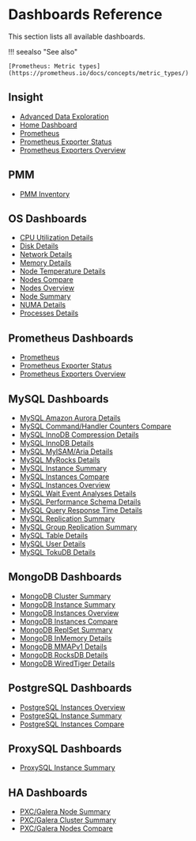 <div class="section" id="pmm-dashboard-list"></div>

# Dashboards Reference

This section lists all available dashboards.

!!! seealso "See also"

    [Prometheus: Metric types](https://prometheus.io/docs/concepts/metric_types/)

<div class="section" id="pmm-dashboard-insight-list"></div>
<div class="section" id="pmm-dashboard-general-list"></div>

## Insight

* [Advanced Data Exploration](dashboard-advanced-data-exploration.md)
* [Home Dashboard](dashboard-home.md)
* [Prometheus](dashboard-prometheus.md)
* [Prometheus Exporter Status](dashboard-prometheus-exporter-status.md)
* [Prometheus Exporters Overview](dashboard-prometheus-exporters-overview.md)

## PMM

* [PMM Inventory](dashboard-inventory.md)

<div class="section" id="pmm-dashboard-os-list"></div>

## OS Dashboards

* [CPU Utilization Details](dashboard-cpu-utilization-details.md)
* [Disk Details](dashboard-disk-details.md)
* [Network Details](dashboard-network-details.md)
* [Memory Details](dashboard-memory-details.md)
* [Node Temperature Details](dashboard-node-temperature-details.md)
* [Nodes Compare](dashboard-nodes-compare.md)
* [Nodes Overview](dashboard-nodes-overview.md)
* [Node Summary](dashboard-node-summary.md)
* [NUMA Details](dashboard-numa-details.md)
* [Processes Details](dashboard-processes-details.md)

<div class="section" id="pmm-dashboard-prometheus-list"></div>

## Prometheus Dashboards

* [Prometheus](dashboard-prometheus.md)
* [Prometheus Exporter Status](dashboard-prometheus-exporter-status.md)
* [Prometheus Exporters Overview](dashboard-prometheus-exporters-overview.md)

<div class="section" id="pmm-dashboard-mysql-list"></div>

## MySQL Dashboards

* [MySQL Amazon Aurora Details](dashboard-mysql-amazon-aurora-details.md)
* [MySQL Command/Handler Counters Compare](dashboard-mysql-command-handler-counters-compare.md)
* [MySQL InnoDB Compression Details](dashboard-mysql-innodb-compression-details.md)
* [MySQL InnoDB Details](dashboard-mysql-innodb-details.md)
* [MySQL MyISAM/Aria Details](dashboard-mysql-myisam-aria-details.md)
* [MySQL MyRocks Details](dashboard-mysql-myrocks-details.md)
* [MySQL Instance Summary](dashboard-mysql-instance-summary.md)
* [MySQL Instances Compare](dashboard-mysql-instances-compare.md)
* [MySQL Instances Overview](dashboard-mysql-instances-overview.md)
* [MySQL Wait Event Analyses Details](dashboard-mysql-wait-event-analyses-details.md)
* [MySQL Performance Schema Details](dashboard-mysql-performance-schema-details.md)
* [MySQL Query Response Time Details](dashboard-mysql-query-response-time-details.md)
* [MySQL Replication Summary](dashboard-mysql-replication-summary.md)
* [MySQL Group Replication Summary](dashboard-mysql-group-replication-summary.md)
* [MySQL Table Details](dashboard-mysql-table-details.md)
* [MySQL User Details](dashboard-mysql-user-details.md)
* [MySQL TokuDB Details](dashboard-mysql-tokudb-details.md)

<div class="section" id="pmm-dashboard-mongodb-list"></div>

## MongoDB Dashboards

* [MongoDB Cluster Summary](dashboard-mongodb-cluster-summary.md)
* [MongoDB Instance Summary](dashboard-mongodb-instance-summary.md)
* [MongoDB Instances Overview](dashboard-mongodb-instances-overview.md)
* [MongoDB Instances Compare](dashboard-mongodb-instances-compare.md)
* [MongoDB ReplSet Summary](dashboard-mongodb-replset-summary.md)
* [MongoDB InMemory Details](dashboard-mongodb-inmemory-details.md)
* [MongoDB MMAPv1 Details](dashboard-mongodb-mmapv1-details.md)
* [MongoDB RocksDB Details](dashboard-mongodb-rocksdb-details.md)
* [MongoDB WiredTiger Details](dashboard-mongodb-wiredtiger-details.md)

<div class="section" id="pmm-dashboard-postgres-list"></div>

## PostgreSQL Dashboards

* [PostgreSQL Instances Overview](dashboard-postgresql-instances-overview.md)
* [PostgreSQL Instance Summary](dashboard-postgresql-instance-summary.md)
* [PostgreSQL Instances Compare](dashboard-postgresql-instances-compare.md)

## ProxySQL Dashboards

* [ProxySQL Instance Summary](dashboard-proxysql-instance-summary.md)

<div class="section" id="pmm-dashboard-ha-list"></div>

## HA Dashboards

* [PXC/Galera Node Summary](dashboard-pxc-galera-node-summary.md)
* [PXC/Galera Cluster Summary](dashboard-pxc-galera-cluster-summary.md)
* [PXC/Galera Nodes Compare](dashboard-pxc-galera-nodes-compare.md)

